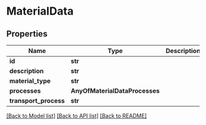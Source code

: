 # MaterialData

## Properties
Name | Type | Description | Notes
------------ | ------------- | ------------- | -------------
**id** | **str** |  | 
**description** | **str** |  | 
**material_type** | **str** |  | 
**processes** | **AnyOfMaterialDataProcesses** |  | 
**transport_process** | **str** |  | 

[[Back to Model list]](../README.md#documentation-for-models) [[Back to API list]](../README.md#documentation-for-api-endpoints) [[Back to README]](../README.md)

